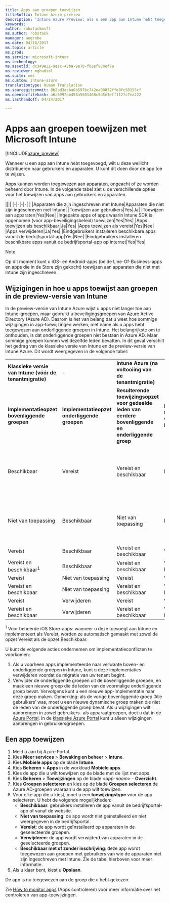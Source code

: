 ```yaml
---
title: Apps aan groepen toewijzen
titleSuffix: Intune Azure preview
description: 'Intune Azure Preview: als u een app aan Intune hebt toegevoegd, wilt u deze wellicht toewijzen aan groepen met gebruikers of apparaten.'
keywords: 
author: robstackmsft
ms.author: robstack
manager: angrobe
ms.date: 04/18/2017
ms.topic: article
ms.prod: 
ms.service: microsoft-intune
ms.technology: 
ms.assetid: dc349e22-9e1c-42ba-9e70-fb2ef980ef7a
ms.reviewer: mghadial
ms.suite: ems
ms.custom: intune-azure
translationtype: Human Translation
ms.sourcegitcommit: 8b2bd3ecba0b597bc742ea08872ffe8fc58155cf
ms.openlocfilehash: a6a6992ab450a5601468c5d5e3eff112fc7ea222
ms.lasthandoff: 04/24/2017

---
```


# <a name="how-to-assign-apps-to-groups-with-microsoft-intune"></a>Apps aan groepen toewijzen met Microsoft Intune

[!INCLUDE[azure_preview](../includes/azure_preview.md)]

Wanneer u een app aan Intune hebt toegevoegd, wilt u deze wellicht distribueren naar gebruikers en apparaten. U kunt dit doen door de app toe te wijzen.

Apps kunnen worden toegewezen aan apparaten, ongeacht of ze worden beheerd door Intune. In de volgende tabel ziet u de verschillende opties voor het toewijzen van apps aan gebruikers en apparaten.

||||
|-|-|-|-|
|&nbsp;|Apparaten die zijn ingeschreven met Intune|Apparaten die niet zijn ingeschreven met Intune|
|Toewijzen aan gebruikers|Yes|Ja|
|Toewijzen aan apparaten|Yes|Nee|
|Ingepakte apps of apps waarin Intune SDK is opgenomen (voor app-beveiligingsbeleid) toewijzen|Yes|Yes|
|Apps toewijzen als beschikbaar|Ja|Yes|
|Apps toewijzen als vereist|Yes|Nee|
|Apps verwijderen|Ja|Yes|
|Eindgebruikers installeren beschikbare apps vanuit de bedrijfsportal-app|Yes|Nee|
|Eindgebruikers installeren beschikbare apps vanuit de bedrijfsportal-app op internet|Yes|Yes|

> [!NOTE]
> Op dit moment kunt u iOS- en Android-apps (beide Line-Of-Business-apps en apps die in de Store zijn gekocht) toewijzen aan apparaten die niet met Intune zijn ingeschreven.

## <a name="changes-to-how-you-assign-apps-to-groups-in-the-intune-preview"></a>Wijzigingen in hoe u apps toewijst aan groepen in de preview-versie van Intune

In de preview-versie van Intune Azure wijst u apps niet langer toe aan Intune-groepen, maar gebruikt u beveiligingsgroepen van Azure Active Directory (Azure AD). Daarom is het van belang dat u weet hoe sommige wijzigingen in app-toewijzingen werken, met name als u apps hebt toegewezen aan onderliggende groepen in Intune.
Het belangrijkste om te onthouden, is dat onderliggende groepen niet bestaan in Azure AD. Maar sommige groepen kunnen wel dezelfde leden bevatten. In dit geval verschilt het gedrag van de klassieke versie van Intune en de preview-versie van Intune Azure. Dit wordt weergegeven in de volgende tabel:

||||||
|-|-|-|-|-|
|**Klassieke versie van Intune (vóór de tenantmigratie)**|-|**Intune Azure (na voltooiing van de tenantmigratie)**|-|**Meer informatie**|
|**Implementatieopzet bovenliggende groepen**|**Implementatieopzet onderliggende groepen**|**Resulterende toewijzingsopzet voor gedeelde leden van eerdere bovenliggende en onderliggende groep**|**Resulterende toewijzingsopzetactie voor leden van bovenliggende groep**|-|    
|Beschikbaar|Vereist|Vereist en beschikbaar|Beschikbaar|Vereist en beschikbaar betekent dat apps die zijn toegewezen als Vereist ook worden weergegeven in de Bedrijfsportal-app.
|Niet van toepassing|Beschikbaar|Niet van toepassing|Niet van toepassing|Tijdelijke oplossing: verwijder de implementatieopzet Niet van toepassing uit de bovenliggende groep in Intune.
|Vereist|Beschikbaar|Vereist en beschikbaar|Vereist|-|
|Vereist en beschikbaar<sup>1</sup>|Beschikbaar|Vereist en beschikbaar|Vereist en beschikbaar|-|    
|Vereist|Niet van toepassing|Vereist|Vereist|-|    
|Vereist en beschikbaar|Niet van toepassing|Vereist en beschikbaar|Vereist en beschikbaar|-|    
|Vereist|Verwijderen|Vereist|Vereist|-|    
|Vereist en beschikbaar|Verwijderen|Vereist en beschikbaar|Vereist en beschikbaar|-|
<sup>1</sup> Voor beheerde iOS Store-apps: wanneer u deze toevoegt aan Intune en implementeert als Vereist, worden ze automatisch gemaakt met zowel de opzet Vereist als de opzet Beschikbaar.

U kunt de volgende acties ondernemen om implementatieconflicten te voorkomen:

1.    Als u voorheen apps implementeerde naar verwante boven- en onderliggende groepen in Intune, kunt u deze implementaties verwijderen voordat de migratie van uw tenant begint.
2.    Verwijder de onderliggende groepen uit de bovenliggende groepen, en maak een nieuwe groep die de leden van de voormalige onderliggende groep bevat. Vervolgens kunt u een nieuwe app-implementatie naar deze groep maken.
Opmerking: als de vorige bovenliggende groep ‘Alle gebruikers’ was, moet u een nieuwe dynamische groep maken die niet de leden van de onderliggende groep bevat.
Als u wijzigingen wilt aanbrengen in zowel gebruikers- als apparaatgroepen, doet u dat in de [Azure Portal](https://portal.azure.com/). In de [klassieke Azure Portal](https://manage.windowsazure.com/) kunt u alleen wijzigingen aanbrengen in gebruikersgroepen.


## <a name="how-to-assign-an-app"></a>Een app toewijzen

1. Meld u aan bij Azure Portal.
2. Kies **Meer services** > **Bewaking en beheer** > **Intune**.
3. Kies **Mobiele apps** op de blade **Intune**.
1. Kies **Beheren** > **Apps** in de workload **Mobiele apps**.
2. Kies de app die u wilt toewijzen op de blade met de lijst met apps.
3. Kies **Beheren** > **Toewijzingen** op de blade <*app-naam*> - **Overzicht**.
4. Kies **Groepen selecteren** en kies op de blade **Groepen selecteren** de Azure AD-groepen waaraan u de app wilt toewijzen.
5. Voor elke app die u kiest, moet u een **toewijzingstype** voor de app selecteren. U hebt de volgende mogelijkheden:
    - **Beschikbaar**: gebruikers installeren de app vanuit de bedrijfsportal-app of vanaf de website.
    - **Niet van toepassing**: de app wordt niet geïnstalleerd en niet weergegeven in de bedrijfsportal.
    - **Vereist**: de app wordt geïnstalleerd op apparaten in de geselecteerde groepen.
    - **Verwijderen**: de app wordt verwijderd van apparaten in de geselecteerde groepen.
    - **Beschikbaar met of zonder inschrijving**: deze app wordt toegewezen aan groepen met gebruikers van wie de apparaten niet zijn ingeschreven met Intune. Zie de tabel hierboven voor meer informatie.
6. Als u klaar bent, kiest u **Opslaan**.

De app is nu toegewezen aan de groep die u hebt gekozen.

Zie [How to monitor apps](monitor-apps.md) (Apps controleren) voor meer informatie over het controleren van app-toewijzingen.

